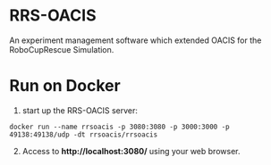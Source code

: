# RRS-OACIS

An experiment management software which extended OACIS for the RoboCupRescue Simulation.

# Run on Docker
1. start up the RRS-OACIS server:
```
docker run --name rrsoacis -p 3080:3080 -p 3000:3000 -p 49138:49138/udp -dt rrsoacis/rrsoacis
```

2. Access to **http://localhost:3080/** using your web browser.
